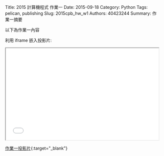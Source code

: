 Title: 2015 計算機程式 作業一
Date: 2015-09-18
Category: Python
Tags: pelican, publishing
Slug: 2015cpb_hw_w1
Authors: 40423244
Summary: 作業一摘要

以下為作業一內容

利用 iframe 嵌入投影片:

<iframe src="40423244_cp_w1_p.html" width="500" height="300"></iframe>

[作業一投影片](40423244_cp_w1_p.html){:target="_blank"}